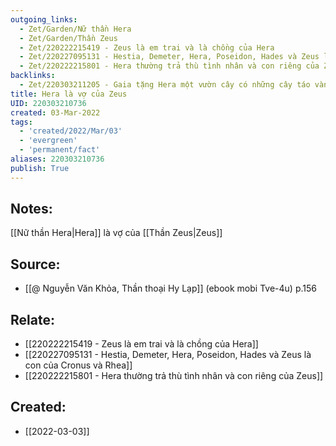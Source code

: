 ```yaml
---
outgoing_links:
  - Zet/Garden/Nữ thần Hera
  - Zet/Garden/Thần Zeus
  - Zet/220222215419 - Zeus là em trai và là chồng của Hera
  - Zet/220227095131 - Hestia, Demeter, Hera, Poseidon, Hades và Zeus là con của Cronus và Rhea
  - Zet/220222215801 - Hera thường trả thù tình nhân và con riêng của Zeus
backlinks:
  - Zet/220303211205 - Gaia tặng Hera một vườn cây có những cây táo vàng nhân ngày Hera cưới Zeus
title: Hera là vợ của Zeus
UID: 220303210736
created: 03-Mar-2022
tags:
  - 'created/2022/Mar/03'
  - 'evergreen'
  - 'permanent/fact'
aliases: 220303210736
publish: True
---
```

## Notes:
[[Nữ thần Hera|Hera]] là vợ của [[Thần Zeus|Zeus]]

## Source:
- [[@ Nguyễn Văn Khỏa, Thần thoại Hy Lạp]] (ebook mobi Tve-4u) p.156

## Relate:
- [[220222215419 - Zeus là em trai và là chồng của Hera]]
- [[220227095131 - Hestia, Demeter, Hera, Poseidon, Hades và Zeus là con của Cronus và Rhea]]
- [[220222215801 - Hera thường trả thù tình nhân và con riêng của Zeus]]
## Created:
- [[2022-03-03]]
